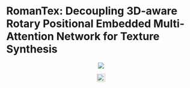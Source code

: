 # RomanTex: Decoupling 3D-aware Rotary Positional Embedded Multi-Attention Network for Texture Synthesis
<p align="center"> 
  <img src="./assets/teaser.jpg">

</p>


<div align="center">
  <a href=https://oakshy.github.io/RomanTex/ target="_blank"><img src= https://img.shields.io/badge/Project%20page-bb8a2e.svg?logo=github height=22px></a>
</div>
